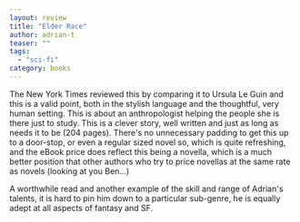 ```yaml
---
layout: review
title: "Elder Race"
author: adrian-t
teaser: ""
tags:
  - "sci-fi"
category: books
---
```


The New York Times reviewed this by comparing it to Ursula Le Guin and this is a valid point, both in the
stylish language and the thoughtful, very human setting. This is about an anthropologist helping the
people she is there just to study. This is a clever story, well written and just as long as needs it
to be (204 pages). There's no unnecessary padding to get this up to a door-stop, or even a regular
sized novel so, which is quite refreshing, and the eBook price does reflect this being a novella,
which is a much better position that other authors who try to price novellas at the same rate as
novels (looking at you Ben...) 

A worthwhile read and another example of the skill and range of Adrian's talents, it is hard to 
pin him down to a particular sub-genre, he is equally adept at all aspects of fantasy and SF.
